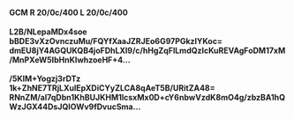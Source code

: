 #### GCM R 20/0c/400 L 20/0c/400
**L2B/NLepaMDx4soe**<br/>**bBDE3vXzOvnczuMu/FQYfXaaJZRJEo6G97PGkzIYKoc=**<br/>**dmEU8jY4AGQUKQB4joFDhLXl9/c/hHgZqFlLmdQzIcKuREVAgFoDM17xM/MnPXeW5IbHnKlwhzoeHF+4...**<br/><br/>
**/5KlM+Yogzj3rDTz**<br/>**1k+ZhNE7TRjLXulEpXDiCYyZLCA8qAeT5B/URitZA48=**<br/>**RNnZM/al7qDbn1KhBUJKHM1lcsxMx0D+cY6nbwVzdK8mO4g/zbzBA1hQWzJGX44DsJQIOWv9fDvucSma...**